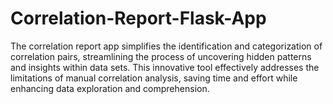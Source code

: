 # Correlation-Report-Flask-App
The correlation report app simplifies the identification and categorization of correlation pairs, streamlining the process of uncovering hidden patterns and insights within data sets. This innovative tool effectively addresses the limitations of manual correlation analysis, saving time and effort while enhancing data exploration and comprehension.
